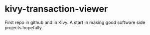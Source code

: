 # kivy-transaction-viewer
First repo in github and in Kivy. A start in making good software side projects hopefully.
